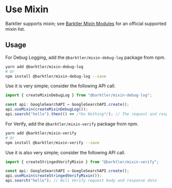 # Use Mixin

Barktler supports mixin; see [Barktler Mixin Modules](../modules/mixin.md) for an official supported mixin list.

## Usage

For Debug Logging, add the `@barktler/mixin-debug-log` package from npm.

```sh
yarn add @barktler/mixin-debug-log
# Or
npm install @barktler/mixin-debug-log --save
```

Use it is very simple; consider the following API call.

```ts
import { createMixinDebugLog } from "@barktler/mixin-debug-log";

const api: GoogleSearchAPI = GoogleSearchAPI.create();
api.useMixin(createMixinDebugLog());
api.search("hello").then(() => /*Do Nothing*/); // The request and response will logged into console
```

For Verify, add the `@barktler/mixin-verify` package from npm.

```sh
yarn add @barktler/mixin-verify
# Or
npm install @barktler/mixin-verify --save
```

Use it is also very simple; consider the following API call.

```ts
import { createStringedVerifyMixin } from "@barktler/mixin-verify";

const api: GoogleSearchAPI = GoogleSearchAPI.create();
api.useMixin(createStringedVerifyMixin());
api.search("hello"); // Will Verify request body and response data
```
